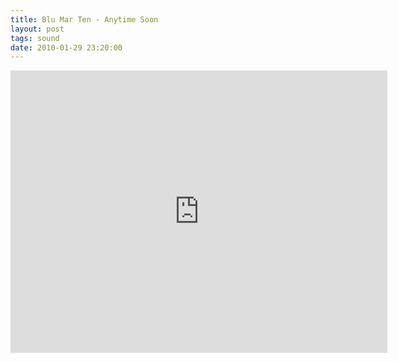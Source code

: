 ```yaml
---
title: Blu Mar Ten - Anytime Soon
layout: post
tags: sound
date: 2010-01-29 23:20:00
---
```

<iframe width="603" height="452" src="https://www.youtube.com/embed/NxD8NlwcOPI" frameborder="0" allowfullscreen="true"></iframe>
